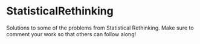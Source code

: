 # StatisticalRethinking
Solutions to some of the problems from Statistical Rethinking.
Make sure to comment your work so that others can follow along!

